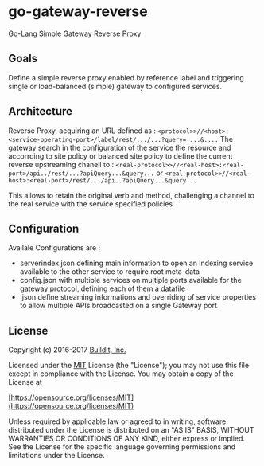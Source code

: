 # go-gateway-reverse

Go-Lang Simple Gateway Reverse Proxy

## Goals

Define a simple reverse proxy enabled by reference label and triggering single or load-balanced (simple) gateway to configured services.


## Architecture

Reverse Proxy, acquiring an URL defined as :
`<protocol>>//<host>:<service-operating-port>/label/rest/.../...?query=....&....`
The gateway search in the configuration of the service the resource and accorrding to site policy or balanced site policy to define the current reverse upstreaming chanell to :
`<real-protocol>>//<real-host>:<real-port>/api../rest/...?apiQuery...&query...`
or
`<real-protocol>>//<real-host>:<real-port>/rest/.../api..?apiQuery...&query...`

This allows to retain the original verb and method, challenging a channel to the real service with the service specified policies


## Configuration

Availale Configurations are :
* serverindex.json defining main information to open an indexing service available to the other service to require root meta-data
* config.json with multiple services on multiple ports available for the gateway protocol, defining each of them a datafile
* <datafiles>.json define streaming informations and overriding of service properties to allow multiple APIs broadcasted on a single Gateway port

## License

Copyright (c) 2016-2017 [BuildIt, Inc.](http://buildit.digital)

Licensed under the [MIT](/LICENSE) License (the "License");
you may not use this file except in compliance with the License.
You may obtain a copy of the License at

[https://opensource.org/licenses/MIT](https://opensource.org/licenses/MIT)

Unless required by applicable law or agreed to in writing, software
distributed under the License is distributed on an "AS IS" BASIS,
WITHOUT WARRANTIES OR CONDITIONS OF ANY KIND, either express or implied.
See the License for the specific language governing permissions and
limitations under the License.
